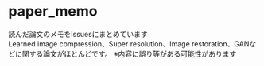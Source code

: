 # paper_memo
読んだ論文のメモをIssuesにまとめています   
Learned image compression、Super resolution、Image restoration、GANなどに関する論文がほとんどです。
※内容に誤り等がある可能性があります
